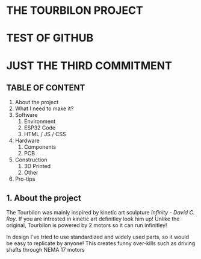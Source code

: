 # THE TOURBILON PROJECT
# TEST OF GITHUB
# JUST THE THIRD COMMITMENT
## TABLE OF CONTENT

1. About the project
2. What I need to make it?
2. Software
    1. Environment
    2. ESP32 Code 
    3. HTML / JS / CSS
3. Hardware
    1. Components
    2. PCB
4. Construction 
    1. 3D Printed
    2. Other
5. Pro-tips

## 1. About the project

The Tourbilon was mainly inspired by kinetic art sculpture _Infinity - David C. Roy_. If you are intrested 
in kinetic art definitley look him up! Unlike the original, Tourbilon is powered by 2 motors so it can run infinitley!

In design I've tried to use standardized and widely used parts, so it would be easy to replicate by anyone! This creates
funny over-kills such as driving shafts through NEMA 17 motors   
